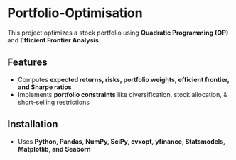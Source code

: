 # Portfolio-Optimisation
This project optimizes a stock portfolio using **Quadratic Programming (QP)** and **Efficient Frontier Analysis**.  
## Features  
- Computes **expected returns, risks, portfolio weights, efficient frontier, and Sharpe ratios**  
- Implements **portfolio constraints** like diversification, stock allocation, & short-selling restrictions
## Installation
- Uses **Python, Pandas, NumPy, SciPy, cvxopt, yfinance, Statsmodels, Matplotlib, and Seaborn**  
